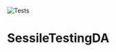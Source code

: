 ![Tests](https://github.com/mcnichon/edgefinder/actions/workflows/run-tests.yml/badge.svg)

# SessileTestingDA



